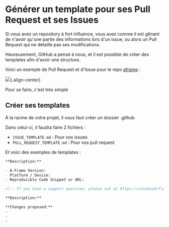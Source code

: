 # Générer un template pour ses Pull Request et ses Issues

Si vous avez un repository à fort influence, vous avez comme il est
gênant de n'avoir qu'une partie des informations lors d'un issue, ou
alors un Pull Request qui ne détaille pas ses modifications.

Heureusement, GitHub a pensé à nous, et il est possible de créer des
templates afin d'avoir une structure.

Voici un exemple de Pull Request et d'Issue pour le repo
[aframe](https://github.com/aframevr/aframe/issues/new) :

![](https://i.imgur.com/LGpNbZt.png){.align-center}

Pour se faire, c'est très simple

## Créer ses templates

À la racine de votre projet, il vous faut créer un dossier .github

Dans celui-ci, il faudra faire 2 fichiers :

  * `ISSUE_TEMPLATE.md` : Pour vos issues
  * `PULL_REQUEST_TEMPLATE.md` : Pour vos pull request

Et voici des exemples de templates :

```markdown
**Description:**

- A-Frame Version:
- Platform / Device:
- Reproducible Code Snippet or URL:

<!-- If you have a support question, please ask at https://stackoverflow.com/questions/ask/?tags=aframe rather than filing an issue. -->
```

```markdown
**Description:**

**Changes proposed:**
-
-
-
```
